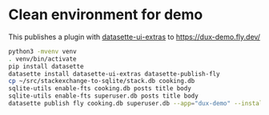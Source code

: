 # Clean environment for demo

This publishes a plugin with [datasette-ui-extras](https://github.com/cldellow/datasette-ui-extras/) to https://dux-demo.fly.dev/

```bash
python3 -mvenv venv
. venv/bin/activate
pip install datasette
datasette install datasette-ui-extras datasette-publish-fly
cp ~/src/stackexchange-to-sqlite/stack.db cooking.db
sqlite-utils enable-fts cooking.db posts title body
sqlite-utils enable-fts superuser.db posts title body
datasette publish fly cooking.db superuser.db --app="dux-demo" --install datasette-ui-extras --metadata metadata.json --plugins-dir plugins --setting facet_time_limit_ms 1000 --setting sql_time_limit_ms 1000 --setting default_cache_ttl 300
```
